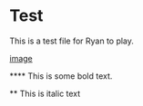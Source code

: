 # Test

This is a test file for Ryan to play.

[image](https://as1.ftcdn.net/jpg/02/46/81/14/500_F_246811446_iwTs5N49KbtB6jmLcdSeC12X1b1NGh9p.jpg)

**** This is some bold text.

** This is italic text